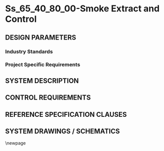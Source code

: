 # Ss_65_40_80_00-Smoke Extract and Control

## DESIGN PARAMETERS

### Industry Standards

### Project Specific Requirements

## SYSTEM DESCRIPTION

## CONTROL REQUIREMENTS

## REFERENCE SPECIFICATION CLAUSES

## SYSTEM DRAWINGS / SCHEMATICS

\newpage
